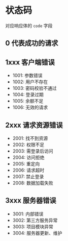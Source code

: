 # 状态码

对应响应体的 `code` 字段

## 0 代表成功的请求
## 1xxx 客户端错误
- 1001: 参数错误
- 1002: 用户不存在
- 1003: 密码校验不通过
- 1004: 登录过期
- 1005: 余额不足
- 1006: 无效的请求
## 2xxx 请求资源错误
- 2001: 找不到资源
- 2002: 权限不足
- 2003: 需登录后访问
- 2004: 访问拒绝
- 2005: 重定向
- 2006: 请求超时
- 2007: 禁止登录
- 2008: 数据加载失败
## 3xxx 服务器错误
- 3001: 内部错误
- 3002: 第三方服务异常
- 3003: 项目模块异常
- 3004: 服务器更新、维护
